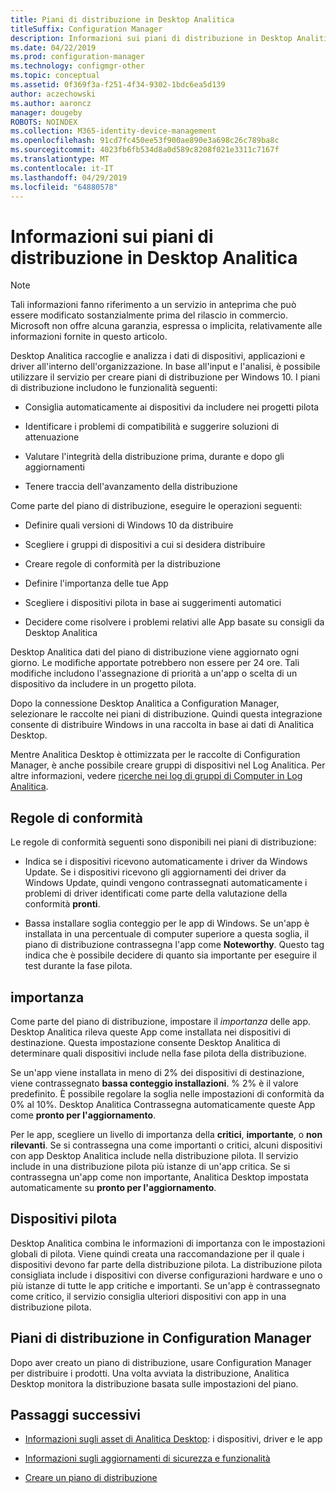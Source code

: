 ```yaml
---
title: Piani di distribuzione in Desktop Analitica
titleSuffix: Configuration Manager
description: Informazioni sui piani di distribuzione in Desktop Analitica.
ms.date: 04/22/2019
ms.prod: configuration-manager
ms.technology: configmgr-other
ms.topic: conceptual
ms.assetid: 0f369f3a-f251-4f34-9302-1bdc6ea5d139
author: aczechowski
ms.author: aaroncz
manager: dougeby
ROBOTS: NOINDEX
ms.collection: M365-identity-device-management
ms.openlocfilehash: 91cd7fc450ee53f900ae890e3a698c26c789ba8c
ms.sourcegitcommit: 4023fb6fb534d8a0d589c8208f021e3311c7167f
ms.translationtype: MT
ms.contentlocale: it-IT
ms.lasthandoff: 04/29/2019
ms.locfileid: "64880578"
---
```

# <a name="about-deployment-plans-in-desktop-analytics"></a>Informazioni sui piani di distribuzione in Desktop Analitica

> [!Note]  
> Tali informazioni fanno riferimento a un servizio in anteprima che può essere modificato sostanzialmente prima del rilascio in commercio. Microsoft non offre alcuna garanzia, espressa o implicita, relativamente alle informazioni fornite in questo articolo.  

Desktop Analitica raccoglie e analizza i dati di dispositivi, applicazioni e driver all'interno dell'organizzazione. In base all'input e l'analisi, è possibile utilizzare il servizio per creare piani di distribuzione per Windows 10. I piani di distribuzione includono le funzionalità seguenti:  

- Consiglia automaticamente ai dispositivi da includere nei progetti pilota  

- Identificare i problemi di compatibilità e suggerire soluzioni di attenuazione  

- Valutare l'integrità della distribuzione prima, durante e dopo gli aggiornamenti  

- Tenere traccia dell'avanzamento della distribuzione  

Come parte del piano di distribuzione, eseguire le operazioni seguenti:  

- Definire quali versioni di Windows 10 da distribuire  

- Scegliere i gruppi di dispositivi a cui si desidera distribuire  

- Creare regole di conformità per la distribuzione  

- Definire l'importanza delle tue App  

- Scegliere i dispositivi pilota in base ai suggerimenti automatici  

- Decidere come risolvere i problemi relativi alle App basate su consigli da Desktop Analitica  

Desktop Analitica dati del piano di distribuzione viene aggiornato ogni giorno. Le modifiche apportate potrebbero non essere per 24 ore. Tali modifiche includono l'assegnazione di priorità a un'app o scelta di un dispositivo da includere in un progetto pilota.  

Dopo la connessione Desktop Analitica a Configuration Manager, selezionare le raccolte nei piani di distribuzione. Quindi questa integrazione consente di distribuire Windows in una raccolta in base ai dati di Analitica Desktop.

Mentre Analitica Desktop è ottimizzata per le raccolte di Configuration Manager, è anche possibile creare gruppi di dispositivi nel Log Analitica. Per altre informazioni, vedere [ricerche nei log di gruppi di Computer in Log Analitica](https://docs.microsoft.com/azure/log-analytics/log-analytics-computer-groups).



## <a name="readiness-rules"></a>Regole di conformità

Le regole di conformità seguenti sono disponibili nei piani di distribuzione:

- Indica se i dispositivi ricevono automaticamente i driver da Windows Update. Se i dispositivi ricevono gli aggiornamenti dei driver da Windows Update, quindi vengono contrassegnati automaticamente i problemi di driver identificati come parte della valutazione della conformità **pronti**.  

- Bassa installare soglia conteggio per le app di Windows. Se un'app è installata in una percentuale di computer superiore a questa soglia, il piano di distribuzione contrassegna l'app come **Noteworthy**. Questo tag indica che è possibile decidere di quanto sia importante per eseguire il test durante la fase pilota.  



## <a name="importance"></a>importanza

Come parte del piano di distribuzione, impostare il *importanza* delle app. Desktop Analitica rileva queste App come installata nei dispositivi di destinazione. Questa impostazione consente Desktop Analitica di determinare quali dispositivi include nella fase pilota della distribuzione.

Se un'app viene installata in meno di 2% dei dispositivi di destinazione, viene contrassegnato **bassa conteggio installazioni**. % 2% è il valore predefinito. È possibile regolare la soglia nelle impostazioni di conformità da 0% al 10%. Desktop Analitica Contrassegna automaticamente queste App come **pronto per l'aggiornamento**.  

Per le app, scegliere un livello di importanza della **critici**, **importante**, o **non rilevanti**. Se si contrassegna una come importanti o critici, alcuni dispositivi con app Desktop Analitica include nella distribuzione pilota. Il servizio include in una distribuzione pilota più istanze di un'app critica. Se si contrassegna un'app come non importante, Analitica Desktop impostata automaticamente su **pronto per l'aggiornamento**.



## <a name="pilot-devices"></a>Dispositivi pilota

Desktop Analitica combina le informazioni di importanza con le impostazioni globali di pilota. Viene quindi creata una raccomandazione per il quale i dispositivi devono far parte della distribuzione pilota. La distribuzione pilota consigliata include i dispositivi con diverse configurazioni hardware e uno o più istanze di tutte le app critiche e importanti. Se un'app è contrassegnato come critico, il servizio consiglia ulteriori dispositivi con app in una distribuzione pilota.



## <a name="deployment-plans-in-configuration-manager"></a>Piani di distribuzione in Configuration Manager

Dopo aver creato un piano di distribuzione, usare Configuration Manager per distribuire i prodotti. Una volta avviata la distribuzione, Analitica Desktop monitora la distribuzione basata sulle impostazioni del piano.


## <a name="next-steps"></a>Passaggi successivi

- [Informazioni sugli asset di Analitica Desktop](/sccm/desktop-analytics/about-assets): i dispositivi, driver e le app  

- [Informazioni sugli aggiornamenti di sicurezza e funzionalità](/sccm/desktop-analytics/about-updates)  

- [Creare un piano di distribuzione](/sccm/desktop-analytics/create-deployment-plans)  
